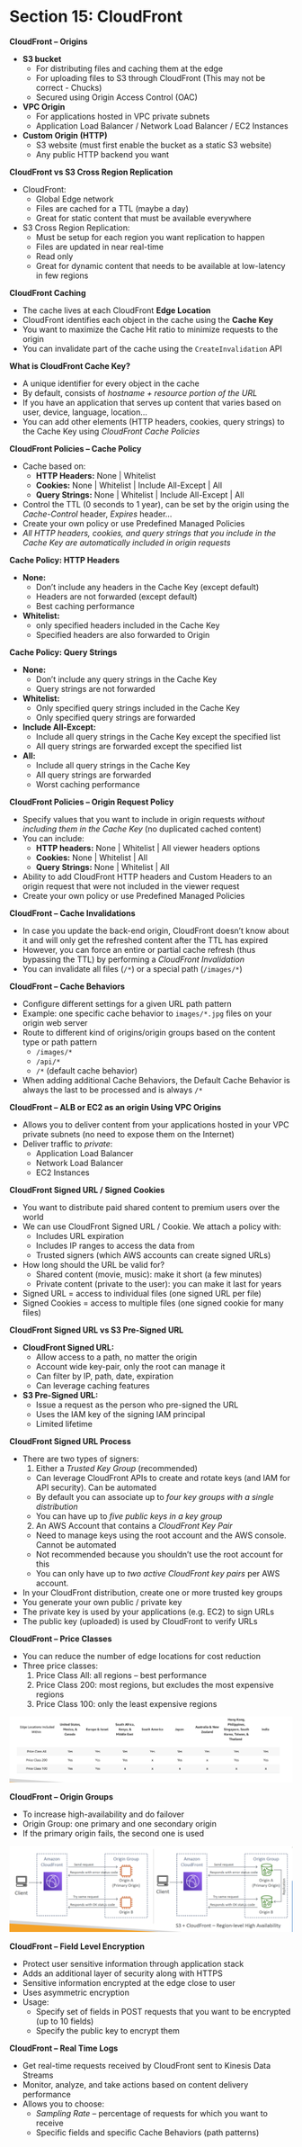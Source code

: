 # Section 15: CloudFront
__CloudFront – Origins__  
* __S3 bucket__
  - For distributing files and caching them at the edge
  - For uploading files to S3 through CloudFront (This may not be correct - Chucks)
  - Secured using Origin Access Control (OAC)
* __VPC Origin__
  - For applications hosted in VPC private subnets
  - Application Load Balancer / Network Load Balancer / EC2 Instances
* __Custom Origin (HTTP)__
  - S3 website (must first enable the bucket as a static S3 website)
  - Any public HTTP backend you want

__CloudFront vs S3 Cross Region Replication__  
* CloudFront:
  - Global Edge network
  - Files are cached for a TTL (maybe a day)
  - Great for static content that must be available everywhere
* S3 Cross Region Replication:
  - Must be setup for each region you want replication to happen
  - Files are updated in near real-time
  - Read only
  - Great for dynamic content that needs to be available at low-latency in few regions

__CloudFront Caching__  
* The cache lives at each CloudFront __Edge Location__
* CloudFront identifies each object in the cache using the __Cache Key__
* You want to maximize the Cache Hit ratio to minimize requests to the origin
* You can invalidate part of the cache using the `CreateInvalidation` API

__What is CloudFront Cache Key?__  
* A unique identifier for every object in the cache
* By default, consists of _hostname + resource portion of the URL_
* If you have an application that serves up content that varies based on user, device, language, location…
* You can add other elements (HTTP headers, cookies, query strings) to the Cache Key using _CloudFront Cache Policies_  

__CloudFront Policies – Cache Policy__  
* Cache based on:
  - __HTTP Headers:__ None | Whitelist
  - __Cookies:__ None | Whitelist | Include All-Except | All
  - __Query Strings:__ None | Whitelist | Include All-Except | All
* Control the TTL (0 seconds to 1 year), can be set by the origin using the _Cache-Control_ header, _Expires_ header…
* Create your own policy or use Predefined Managed Policies
* _All HTTP headers, cookies, and query strings that you include in the Cache Key are automatically included in origin requests_

__Cache Policy: HTTP Headers__  
* __None:__
  - Don’t include any headers in the Cache Key (except default)
  - Headers are not forwarded (except default)
  - Best caching performance
* __Whitelist:__
  - only specified headers included in the Cache Key
  - Specified headers are also forwarded to Origin

__Cache Policy: Query Strings__  
* __None:__
  - Don’t include any query strings in the Cache Key
  - Query strings are not forwarded
* __Whitelist:__
  - Only specified query strings included in the Cache Key
  - Only specified query strings are forwarded
* __Include All-Except:__  
  - Include all query strings in the Cache Key except the specified list
  - All query strings are forwarded except the specified list
* __All:__  
  - Include all query strings in the Cache Key
  - All query strings are forwarded
  - Worst caching performance

__CloudFront Policies – Origin Request Policy__  
* Specify values that you want to include in origin requests _without including them in the Cache Key_ (no duplicated cached content)
* You can include:
  - __HTTP headers:__ None | Whitelist | All viewer headers options
  - __Cookies:__ None | Whitelist | All
  - __Query Strings:__ None | Whitelist | All
* Ability to add CloudFront HTTP headers and Custom Headers to an origin request that were not included in the viewer request
* Create your own policy or use Predefined Managed Policies

__CloudFront – Cache Invalidations__  
* In case you update the back-end origin, CloudFront doesn’t know about it and will only get the refreshed content after the TTL has expired
* However, you can force an entire or partial cache refresh (thus bypassing the TTL) by performing a _CloudFront Invalidation_
* You can invalidate all files (`/*`) or a special path (`/images/*`)

__CloudFront – Cache Behaviors__   
* Configure different settings for a given URL path pattern
* Example: one specific cache behavior to `images/*.jpg` files on your origin web server
* Route to different kind of origins/origin groups based on the content type or path pattern
  - `/images/*`
  - `/api/*`
  - `/*` (default cache behavior)
* When adding additional Cache Behaviors, the Default Cache Behavior is always the last to be processed and is always `/*`

__CloudFront – ALB or EC2 as an origin Using VPC Origins__  
* Allows you to deliver content from your applications hosted in your VPC private subnets (no need to expose them on the Internet)
* Deliver traffic to _private_:
  - Application Load Balancer
  - Network Load Balancer
  - EC2 Instances

__CloudFront Signed URL / Signed Cookies__   
* You want to distribute paid shared content to premium users over the world
* We can use CloudFront Signed URL / Cookie. We attach a policy with:
  - Includes URL expiration
  - Includes IP ranges to access the data from
  - Trusted signers (which AWS accounts can create signed URLs)
* How long should the URL be valid for?
  - Shared content (movie, music): make it short (a few minutes)
  - Private content (private to the user): you can make it last for years
* Signed URL = access to individual files (one signed URL per file)
* Signed Cookies = access to multiple files (one signed cookie for many files)

__CloudFront Signed URL vs S3 Pre-Signed URL__  
* __CloudFront Signed URL:__
  - Allow access to a path, no matter the origin
  - Account wide key-pair, only the root can manage it
  - Can filter by IP, path, date, expiration
  - Can leverage caching features
* __S3 Pre-Signed URL:__
  - Issue a request as the person who pre-signed the URL
  - Uses the IAM key of the signing IAM principal
  - Limited lifetime

__CloudFront Signed URL Process__  
* There are two types of signers:
  1. Either a _Trusted Key Group_ (recommended)
    * Can leverage CloudFront APIs to create and rotate keys (and IAM for API security). Can be automated
    * By default you can associate up to _four key groups with a single distribution_
    * You can have up to _five public keys in a key group_
  2. An AWS Account that contains a _CloudFront Key Pair_
    * Need to manage keys using the root account and the AWS console. Cannot be automated
    * Not recommended because you shouldn’t use the root account for this
    * You can only have up to _two active CloudFront key pairs_ per AWS account.
* In your CloudFront distribution, create one or more trusted key groups
* You generate your own public / private key
* The private key is used by your applications (e.g. EC2) to sign URLs
* The public key (uploaded) is used by CloudFront to verify URLs

__CloudFront – Price Classes__   
* You can reduce the number of edge locations for cost reduction
* Three price classes:
  1. Price Class All: all regions – best performance
  2. Price Class 200: most regions, but excludes the most expensive regions
  3. Price Class 100: only the least expensive regions

![](slides/cloudfront-price-classes.png)


__CloudFront – Origin Groups__   
* To increase high-availability and do failover
* Origin Group: one primary and one secondary origin
* If the primary origin fails, the second one is used

![](slides/cloudfront-origin-group.png)

__CloudFront – Field Level Encryption__  
* Protect user sensitive information through application stack
* Adds an additional layer of security along with HTTPS
* Sensitive information encrypted at the edge close to user
* Uses asymmetric encryption
* Usage:
  - Specify set of fields in POST requests that you want to be encrypted (up to 10 fields)
  - Specify the public key to encrypt them

__CloudFront – Real Time Logs__    
* Get real-time requests received by CloudFront sent to Kinesis Data Streams
* Monitor, analyze, and take actions based on content delivery performance
* Allows you to choose:
  - _Sampling Rate_ – percentage of requests for which you want to receive
  - Specific fields and specific Cache Behaviors (path patterns)
